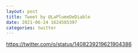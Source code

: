 ```yaml
--- 
layout: post 
title: Tweet by @LaPlumeDeDiable 
date: 2021-06-24 1624585397 
categories: twitter 
--- 
```

https://twitter.com/o/status/1408239219621904386